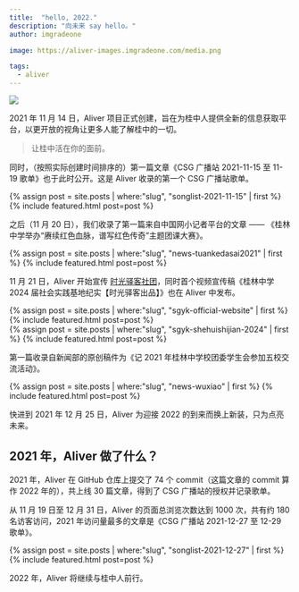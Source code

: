 ```yaml
---
title:  "hello, 2022."
description: "向未来 say hello。"
author: imgradeone

image: https://aliver-images.imgradeone.com/media.png

tags:
  - aliver
---
```


![](https://aliver-images.imgradeone.com/media.png)

2021 年 11 月 14 日，Aliver 项目正式创建，旨在为桂中人提供全新的信息获取平台，以更开放的视角让更多人能了解桂中的一切。

<aside><blockquote>
让桂中活在你的面前。
</blockquote></aside>

同时，（按照实际创建时间排序的）第一篇文章《CSG 广播站 2021-11-15 至 11-19 歌单》也于此时公开。这是 Aliver 收录的第一个 CSG 广播站歌单。

<aside>
{% assign post = site.posts | where:"slug", "songlist-2021-11-15" | first %}
{% include featured.html post=post %}
</aside>

之后（11 月 20 日），我们收录了第一篇来自中国网小记者平台的文章 —— 《桂林中学举办“赓续红色血脉，谱写红色传奇”主题团课大赛》。

<aside>
{% assign post = site.posts | where:"slug", "news-tuankedasai2021" | first %}
{% include featured.html post=post %}
</aside>

11 月 21 日，Aliver 开始宣传 [时光驿客社团](https://glzx.xyz/authors/#sgyk)，同时首个视频宣传稿《桂林中学 2024 届社会实践基地纪实【时光驿客出品】》也在 Aliver 中发布。

<aside>
{% assign post = site.posts | where:"slug", "sgyk-official-website" | first %}
{% include featured.html post=post %}
</aside>
<aside>
{% assign post = site.posts | where:"slug", "sgyk-shehuishijian-2024" | first %}
{% include featured.html post=post %}
</aside>

第一篇收录自新闻部的原创稿件为《记 2021 年桂林中学校团委学生会参加五校交流活动》。

<aside>
{% assign post = site.posts | where:"slug", "news-wuxiao" | first %}
{% include featured.html post=post %}
</aside>

快进到 2021 年 12 月 25 日，Aliver 为迎接 2022 的到来而换上新装，只为点亮未来。

## 2021 年，Aliver 做了什么？

2021 年，Aliver 在 GitHub 仓库上提交了 74 个 commit（这篇文章的 commit 算作 2022 年的），共上线 30 篇文章，得到了 CSG 广播站的授权并记录歌单。

从 11 月 19 日至 12 月 31 日，Aliver 的页面总浏览次数达到 1000 次，共有约 180 名访客访问，2021 年访问量最多的文章是《CSG 广播站 2021-12-27 至 12-29 歌单》。

<aside>
{% assign post = site.posts | where:"slug", "songlist-2021-12-27" | first %}
{% include featured.html post=post %}
</aside>

2022 年，Aliver 将继续与桂中人前行。
